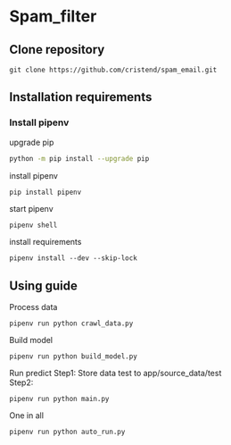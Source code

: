 # Spam_filter
## Clone repository
```
git clone https://github.com/cristend/spam_email.git
```
## Installation requirements
### Install pipenv
upgrade pip
```sh
python -m pip install --upgrade pip
```
install pipenv
```sh
pip install pipenv
```
start pipenv 
```
pipenv shell
```
install requirements
```
pipenv install --dev --skip-lock
```
## Using guide
Process data
```
pipenv run python crawl_data.py
```
Build model
```
pipenv run python build_model.py
```
Run predict
Step1: Store data test to app/source_data/test    
Step2:
```
pipenv run python main.py
```
One in all 
```
pipenv run python auto_run.py
```
